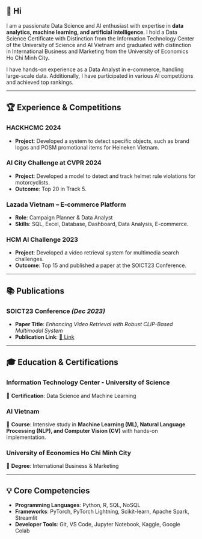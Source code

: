 ## 👋 Hi
I am a passionate Data Science and AI enthusiast with expertise in **data analytics, machine learning, and artificial intelligence**. I hold a Data Science Certificate with Distinction from the Information Technology Center of the University of Science and AI Vietnam and graduated with distinction in International Business and Marketing from the University of Economics Ho Chi Minh City.

I have hands-on experience as a Data Analyst in e-commerce, handling large-scale data. Additionally, I have participated in various AI competitions and achieved top rankings.

---

## 🏆 Experience & Competitions
### HACKHCMC 2024 
- **Project**: Developed a system to detect specific objects, such as brand logos and POSM promotional items for Heineken Vietnam.

### AI City Challenge at CVPR 2024 
- **Project**: Developed a model to detect and track helmet rule violations for motorcyclists.
- **Outcome**: Top 20 in Track 5.

### Lazada Vietnam – E-commerce Platform 
- **Role**: Campaign Planner & Data Analyst
- **Skills**: SQL, Excel, Database, Dashboard, Data Analysis, E-commerce.

### HCM AI Challenge 2023 
- **Project**: Developed a video retrieval system for multimedia search challenges.
- **Outcome**: Top 15 and published a paper at the SOICT23 Conference.

---

## 📚 Publications
### **SOICT23 Conference** *(Dec 2023)*
- **Paper Title**: *Enhancing Video Retrieval with Robust CLIP-Based Multimodal System*
- **Publication Link**: [🔗 Link](https://dl.acm.org/doi/10.1145/3628797.3629011)

---

## 🎓 Education & Certifications
### Information Technology Center - University of Science 
🔹 **Certification**: Data Science and Machine Learning 

### AI Vietnam 
🔹 **Course**: Intensive study in **Machine Learning (ML), Natural Language Processing (NLP), and Computer Vision (CV)** with hands-on implementation.

### University of Economics Ho Chi Minh City 
🔹 **Degree**: International Business & Marketing  

---

## 💡 Core Competencies
- **Programming Languages**: Python, R, SQL, NoSQL
- **Frameworks**: PyTorch, PyTorch Lightning, Scikit-learn, Apache Spark, Streamlit
- **Developer Tools**: Git, VS Code, Jupyter Notebook, Kaggle, Google Colab
